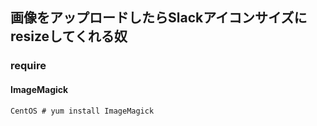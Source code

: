 ## 画像をアップロードしたらSlackアイコンサイズにresizeしてくれる奴
### require
####  ImageMagick
```
CentOS # yum install ImageMagick
```
